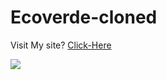 # Ecoverde-cloned 

Visit My site? [Click-Here](https://omarfaruk-0x01.github.io/Ecoverde-cloned/)

<img src="SnapShot.png.png"></img>
